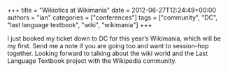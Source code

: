 +++
title = "Wikiotics at Wikimania"
date = 2012-06-27T12:24:49+00:00
authors = "ian"
categories = ["conferences"]
tags = ["community", "DC", "last language textbook", "wiki", "wikimania"]
+++

I just booked my ticket down to DC for this year’s Wikimania, which will be my first. Send me a note if you are going too and want to session-hop together. Looking forward to talking about the wiki world and the Last Language Textbook project with the Wikipedia community.
